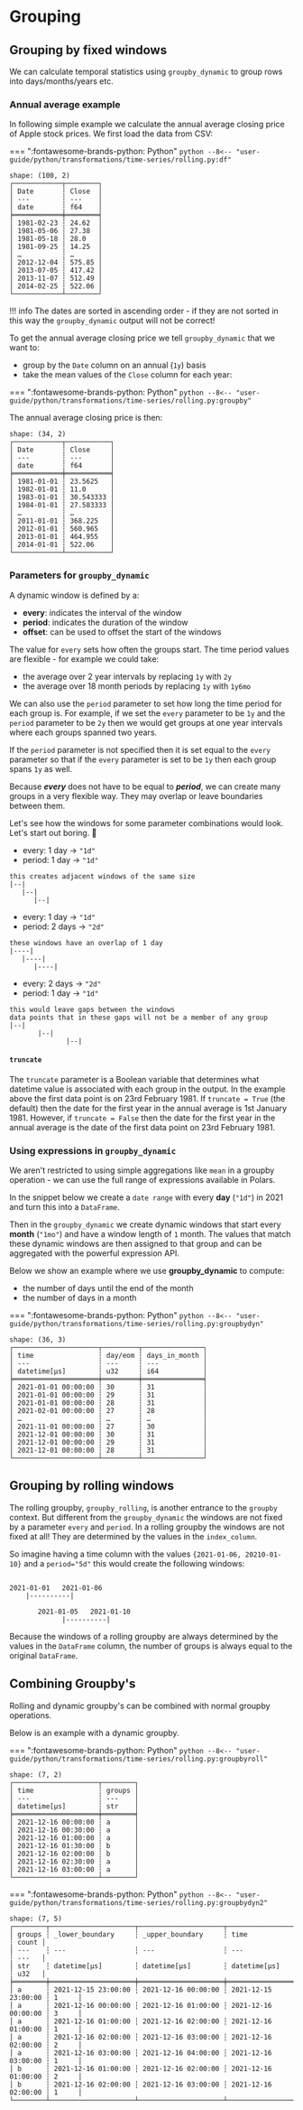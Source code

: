 # Grouping

## Grouping by fixed windows

We can calculate temporal statistics using `groupby_dynamic` to group rows into days/months/years etc.

### Annual average example

In following simple example we calculate the annual average closing price of Apple stock prices. We first load the data from CSV:

=== ":fontawesome-brands-python: Python"
    ``` python
    --8<-- "user-guide/python/transformations/time-series/rolling.py:df"
    ```

```text
shape: (100, 2)
┌────────────┬────────┐
│ Date       ┆ Close  │
│ ---        ┆ ---    │
│ date       ┆ f64    │
╞════════════╪════════╡
│ 1981-02-23 ┆ 24.62  │
│ 1981-05-06 ┆ 27.38  │
│ 1981-05-18 ┆ 28.0   │
│ 1981-09-25 ┆ 14.25  │
│ …          ┆ …      │
│ 2012-12-04 ┆ 575.85 │
│ 2013-07-05 ┆ 417.42 │
│ 2013-11-07 ┆ 512.49 │
│ 2014-02-25 ┆ 522.06 │
└────────────┴────────┘
```

!!! info 
    The dates are sorted in ascending order - if they are not sorted in this way the `groupby_dynamic` output will not be correct!

To get the annual average closing price we tell `groupby_dynamic` that we want to:

- group by the `Date` column on an annual (`1y`) basis
- take the mean values of the `Close` column for each year:

=== ":fontawesome-brands-python: Python"
    ``` python
    --8<-- "user-guide/python/transformations/time-series/rolling.py:groupby"
    ```

The annual average closing price is then:

```text
shape: (34, 2)
┌────────────┬───────────┐
│ Date       ┆ Close     │
│ ---        ┆ ---       │
│ date       ┆ f64       │
╞════════════╪═══════════╡
│ 1981-01-01 ┆ 23.5625   │
│ 1982-01-01 ┆ 11.0      │
│ 1983-01-01 ┆ 30.543333 │
│ 1984-01-01 ┆ 27.583333 │
│ …          ┆ …         │
│ 2011-01-01 ┆ 368.225   │
│ 2012-01-01 ┆ 560.965   │
│ 2013-01-01 ┆ 464.955   │
│ 2014-01-01 ┆ 522.06    │
└────────────┴───────────┘
```

### Parameters for `groupby_dynamic`

A dynamic window is defined by a:

- **every**: indicates the interval of the window
- **period**: indicates the duration of the window
- **offset**: can be used to offset the start of the windows

The value for `every` sets how often the groups start. The time period values are flexible - for example we could take:

- the average over 2 year intervals by replacing `1y` with `2y`
- the average over 18 month periods by replacing `1y` with `1y6mo`

We can also use the `period` parameter to set how long the time period for each group is. For example, if we set the `every` parameter to be `1y` and the `period` parameter to be `2y` then we would get groups at one year intervals where each groups spanned two years.

If the `period` parameter is not specified then it is set equal to the `every` parameter so that if the `every` parameter is set to be `1y` then each group spans `1y` as well.

Because _**every**_ does not have to be equal to _**period**_, we can create many groups in a very flexible way. They may overlap
or leave boundaries between them.

Let's see how the windows for some parameter combinations would look. Let's start out boring. 🥱

>

- every: 1 day -> `"1d"`
- period: 1 day -> `"1d"`

```text
this creates adjacent windows of the same size
|--|
   |--|
      |--|
```

>

- every: 1 day -> `"1d"`
- period: 2 days -> `"2d"`

```text
these windows have an overlap of 1 day
|----|
   |----|
      |----|
```

>

- every: 2 days -> `"2d"`
- period: 1 day -> `"1d"`

```text
this would leave gaps between the windows
data points that in these gaps will not be a member of any group
|--|
       |--|
              |--|
```

#### `truncate`

The `truncate` parameter is a Boolean variable that determines what datetime value is associated with each group in the output. In the example above the first data point is on 23rd February 1981. If `truncate = True` (the default) then the date for the first year in the annual average is 1st January 1981. However, if `truncate = False` then the date for the first year in the annual average is the date of the first data point on 23rd February 1981.

### Using expressions in `groupby_dynamic`

We aren't restricted to using simple aggregations like `mean` in a groupby operation - we can use the full range of expressions available in Polars.

In the snippet below we create a `date range` with every **day** (`"1d"`) in 2021 and turn this into a `DataFrame`.

Then in the `groupby_dynamic` we create dynamic windows that start every **month** (`"1mo"`) and have a window length of `1` month. The values that match these dynamic windows are then assigned to that group and can be aggregated with the powerful expression API.

Below we show an example where we use **groupby_dynamic** to compute:

- the number of days until the end of the month
- the number of days in a month

=== ":fontawesome-brands-python: Python"
    ``` python
    --8<-- "user-guide/python/transformations/time-series/rolling.py:groupbydyn"
    ```

```text
shape: (36, 3)
┌─────────────────────┬─────────┬───────────────┐
│ time                ┆ day/eom ┆ days_in_month │
│ ---                 ┆ ---     ┆ ---           │
│ datetime[μs]        ┆ u32     ┆ i64           │
╞═════════════════════╪═════════╪═══════════════╡
│ 2021-01-01 00:00:00 ┆ 30      ┆ 31            │
│ 2021-01-01 00:00:00 ┆ 29      ┆ 31            │
│ 2021-01-01 00:00:00 ┆ 28      ┆ 31            │
│ 2021-02-01 00:00:00 ┆ 27      ┆ 28            │
│ …                   ┆ …       ┆ …             │
│ 2021-11-01 00:00:00 ┆ 27      ┆ 30            │
│ 2021-12-01 00:00:00 ┆ 30      ┆ 31            │
│ 2021-12-01 00:00:00 ┆ 29      ┆ 31            │
│ 2021-12-01 00:00:00 ┆ 28      ┆ 31            │
└─────────────────────┴─────────┴───────────────┘
```

## Grouping by rolling windows

The rolling groupby, `groupby_rolling`, is another entrance to the `groupby` context. But different from the `groupby_dynamic` the windows are
not fixed by a parameter `every` and `period`. In a rolling groupby the windows are not fixed at all! They are determined
by the values in the `index_column`.

So imagine having a time column with the values `{2021-01-06, 20210-01-10}` and a `period="5d"` this would create the following
windows:

```text

2021-01-01   2021-01-06
    |----------|

       2021-01-05   2021-01-10
             |----------|
```

Because the windows of a rolling groupby are always determined by the values in the `DataFrame` column, the number of
groups is always equal to the original `DataFrame`.

## Combining Groupby's

Rolling and dynamic groupby's can be combined with normal groupby operations.

Below is an example with a dynamic groupby.

=== ":fontawesome-brands-python: Python"
    ``` python
    --8<-- "user-guide/python/transformations/time-series/rolling.py:groupbyroll"
    ```
    
```text
shape: (7, 2)
┌─────────────────────┬────────┐
│ time                ┆ groups │
│ ---                 ┆ ---    │
│ datetime[μs]        ┆ str    │
╞═════════════════════╪════════╡
│ 2021-12-16 00:00:00 ┆ a      │
│ 2021-12-16 00:30:00 ┆ a      │
│ 2021-12-16 01:00:00 ┆ a      │
│ 2021-12-16 01:30:00 ┆ b      │
│ 2021-12-16 02:00:00 ┆ b      │
│ 2021-12-16 02:30:00 ┆ a      │
│ 2021-12-16 03:00:00 ┆ a      │
└─────────────────────┴────────┘
```

=== ":fontawesome-brands-python: Python"
    ``` python
    --8<-- "user-guide/python/transformations/time-series/rolling.py:groupbydyn2"
    ```

```text
shape: (7, 5)
┌────────┬─────────────────────┬─────────────────────┬─────────────────────┬───────┐
│ groups ┆ _lower_boundary     ┆ _upper_boundary     ┆ time                ┆ count │
│ ---    ┆ ---                 ┆ ---                 ┆ ---                 ┆ ---   │
│ str    ┆ datetime[μs]        ┆ datetime[μs]        ┆ datetime[μs]        ┆ u32   │
╞════════╪═════════════════════╪═════════════════════╪═════════════════════╪═══════╡
│ a      ┆ 2021-12-15 23:00:00 ┆ 2021-12-16 00:00:00 ┆ 2021-12-15 23:00:00 ┆ 1     │
│ a      ┆ 2021-12-16 00:00:00 ┆ 2021-12-16 01:00:00 ┆ 2021-12-16 00:00:00 ┆ 3     │
│ a      ┆ 2021-12-16 01:00:00 ┆ 2021-12-16 02:00:00 ┆ 2021-12-16 01:00:00 ┆ 1     │
│ a      ┆ 2021-12-16 02:00:00 ┆ 2021-12-16 03:00:00 ┆ 2021-12-16 02:00:00 ┆ 2     │
│ a      ┆ 2021-12-16 03:00:00 ┆ 2021-12-16 04:00:00 ┆ 2021-12-16 03:00:00 ┆ 1     │
│ b      ┆ 2021-12-16 01:00:00 ┆ 2021-12-16 02:00:00 ┆ 2021-12-16 01:00:00 ┆ 2     │
│ b      ┆ 2021-12-16 02:00:00 ┆ 2021-12-16 03:00:00 ┆ 2021-12-16 02:00:00 ┆ 1     │
└────────┴─────────────────────┴─────────────────────┴─────────────────────┴───────┘
```